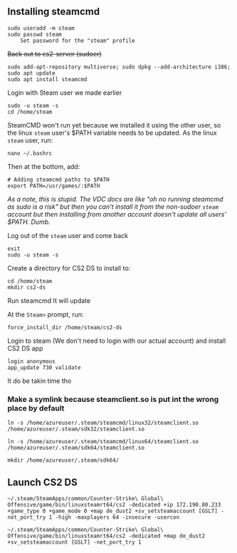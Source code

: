 ## Installing steamcmd

```
sudo useradd -m steam
sudo passwd steam
	Set password for the "steam" profile
```

~~Back out to cs2-server (sudoer)~~

```
sudo add-apt-repository multiverse; sudo dpkg --add-architecture i386; sudo apt update
sudo apt install steamcmd
```

Login with Steam user we made earlier
```
sudo -u steam -s
cd /home/steam
```

SteamCMD won't run yet because we installed it using the other user, so the  linux `steam` user's $PATH variable needs to be updated. As the linux `steam` user, run:

```
nano ~/.bashrc
```

Then at the bottom, add:

```
# Adding steamcmd paths to $PATH
export PATH=/usr/games/:$PATH
```

*As a note, this is stupid. The VDC docs are like "oh no running steamcmd as sudo is a risk" but then you can't install it from the non-sudoer `steam` account but then installing from another account doesn't update all users' $PATH. Dumb.*

Log out of the `steam` user and come back
```
exit
sudo -u steam -s
```

Create a directory for CS2 DS to install to:

```
cd /home/steam
mkdir cs2-ds
```

Run steamcmd
	It will update

At the `Steam>` prompt, run:
```
force_install_dir /home/steam/cs2-ds
```

Login to steam (We don't need to login with our actual account) and install CS2 DS app
```
login anonymous
app_update 730 validate
```
 It do be takin time tho

### Make a symlink because steamclient.so is put int the wrong place by default

```
ln -s /home/azureuser/.steam/steamcmd/linux32/steamclient.so /home/azureuser/.steam/sdk32/steamclient.so

ln -s /home/azureuser/.steam/steamcmd/linux64/steamclient.so /home/azureuser/.steam/sdk64/steamclient.so

mkdir /home/azureuser/.steam/sdk64/
```

## Launch CS2 DS

```
~/.steam/SteamApps/common/Counter-Strike\ Global\ Offensive/game/bin/linuxsteamrt64/cs2 -dedicated +ip 172.190.80.233 +game_type 0 +game_mode 0 +map de_dust2 +sv_setsteamaccount [GSLT] -net_port_try 1 -high -maxplayers 64 -insecure -usercon

~/.steam/SteamApps/common/Counter-Strike\ Global\ Offensive/game/bin/linuxsteamrt64/cs2 -dedicated +map de_dust2 +sv_setsteamaccount [GSLT] -net_port_try 1
```
